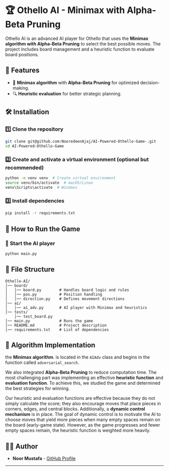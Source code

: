 # 🏆 Othello AI - Minimax with Alpha-Beta Pruning

Othello AI is an advanced AI player for Othello that uses the **Minimax algorithm with Alpha-Beta Pruning** to select the best possible moves. The project includes board management and a heuristic function to evaluate board positions.

## 📌 Features
- 📜 **Minimax algorithm** with **Alpha-Beta Pruning** for optimized decision-making.
- 🔍 **Heuristic evaluation** for better strategic planning.


## 🛠 Installation
### 1️⃣ **Clone the repository**
```bash
git clone git@github.com:NooredeenAjaj/AI-Powered-Othello-Game-.git
cd AI-Powered-Othello-Game
```

### 2️⃣ **Create and activate a virtual environment (optional but recommended)**
```bash
python -m venv venv  # Create virtual environment
source venv/bin/activate  # macOS/Linux
venv\Scripts\activate  # Windows
```

### 3️⃣ **Install dependencies**
```bash
pip install -r requirements.txt
```

## 🚀 How to Run the Game
### 🎯 **Start the AI player**
```bash
python main.py
```

## 📌 File Structure
```
Othello-AI/
│── board/
│   │── board.py        # Handles board logic and rules
│   │── pos.py          # Position handling
│   │── direction.py    # Defines movement directions
│── ai/
│   │── ai_adv.py       # AI player with Minimax and heuristics
│── tests/
    │── test_board.py
│── main.py             # Runs the game
│── README.md           # Project description
│── requirements.txt    # List of dependencies
```

## 🧠 Algorithm Implementation
the **Minimax algorithm**. is located in the `AIAdv` class and begins in the function called `adversarial_search`.

We also integrated **Alpha-Beta Pruning** to reduce computation time. The most challenging part was implementing an effective **heuristic function** and **evaluation function**. To achieve this, we studied the game and determined the best strategies for winning.

Our heuristic and evaluation functions are effective because they do not simply calculate the score; they also encourage moves that place pieces in corners, edges, and central blocks. Additionally, a **dynamic control mechanism** is in place. The goal of dynamic control is to motivate the AI to choose moves that yield more pieces when many empty spaces remain on the board (early-game state). However, as the game progresses and fewer empty spaces remain, the heuristic function is weighted more heavily.


## 👨‍💻 Author
- **Noor Mustafa** - [GitHub Profile](https://github.com/NooredeenAjaj)


---
